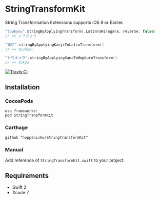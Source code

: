 # StringTransformKit

String Transformation Extensions supports iOS 8 or Earlier.

```swift
"toukyou".stringByApplyingTransform(.LatinToHiragana, reverse: false)
// => とうきょう

"東京".stringByApplyingKanjiToLatinTransform()
// => toukyou

"トウキョウ".stringByApplyingKanaToHepburnTransform()
// => tokyo
```

[![Travis CI](https://travis-ci.org/hoppenichu/StringTransformKit.svg)](https://travis-ci.org/hoppenichu/StringTransformKit)

## Installation

### CocoaPods

```
use_frameworks!
pod StringTransformKit
```

### Carthage

```
github "hoppenichu/StringTransformKit"
```

### Manual

Add reference of `StringTransformKit.swift` to your project.


## Requirements

- Swift 2
- Xcode 7
